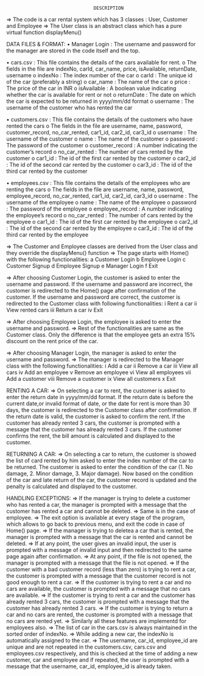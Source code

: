                                     DESCRIPTION
=> The code is a car rental system which has 3 classes : User, Customer and Employee
=> The User class is an abstract class which has a pure virtual function displayMenu()

DATA FILES & FORMAT:
• Manager Login : The username and password for the manager are stored in the code itself and the top.

• cars.csv : This file contains the details of the cars available for rent. 
    o The fields in the file are indexNo, carId, car_name, price, isAvailable, returnDate, username
    o indexNo : The index number of the car
    o carId : The unique id of the car (preferably a string) 
    o car_name : The name of the car
    o price : The price of the car in INR
    o isAvailable : A boolean value indicating whether the car is available for rent or not
    o returnDate : The date on which the car is expected to be returned in yyyy/mm/dd format
    o username : The username of the customer who has rented the car

• customers.csv : This file contains the details of the customers who have rented the cars
    o The fields in the file are username, name, password, customer_record, no_car_rented, car1_id, car2_id, car3_id
    o username : The username of the customer
    o name : The name of the customer
    o password : The password of the customer
    o customer_record : A number indicating the customer’s record
    o no_car_rented : The number of cars rented by the customer
    o car1_id : The id of the first car rented by the customer
    o car2_id : The id of the second car rented by the customer
    o car3_id : The id of the third car rented by the customer

• employees.csv : This file contains the details of the employees who are renting the cars
    o The fields in the file are username, name, password, employee_record, no_car_rented, car1_id, car2_id, car3_id
    o username : The username of the employee
    o name : The name of the employee
    o password : The password of the employee
    o employee_record : A number indicating the employee’s record
    o no_car_rented : The number of cars rented by the employee
    o car1_id : The id of the first car rented by the employee
    o car2_id : The id of the second car rented by the employee
    o car3_id : The id of the third car rented by the employee


=> The Customer and Employee classes are derived from the User class and they override the displayMenu() function
=> The page starts with Home() with the following functionalities:
    a Customer Login
    b Employee Login
    c Customer Signup
    d Employee Signup
    e Manager Login
    f Exit

=>  After choosing Customer Login, the customer is asked to enter the username and password. 
    If the username and password are incorrect, the customer is redirected to the Home() page after confirmation of the customer.
    If the username and password are correct, the customer is redirected to the Customer class with following functionalities: 
    i Rent a car
    ii View rented cars
    iii Return a car
    iv Exit

=>  After choosing Employee Login, the employee is asked to enter the username and password.
=>  Rest of the functionalities are same as the Customer class. Only the difference is that the employee gets an extra 15% discount on the rent price of the car.

=> After choosing Manager Login, the manager is asked to enter the username and password.
=> The manager is redirected to the Manager class with the following functionalities:
    i Add a car
    ii Remove a car
    iii View all cars
    iv Add an employee
    v Remove an employee
    vi View all employees
    vii Add a customer
    viii Remove a customer
    ix View all customers
    x Exit

RENTING A CAR:
=> On selecting a car to rent, the customer is asked to enter the return date in yyyy/mm/dd format. 
    If the return date is before the current date,or invalid format of date, or the date for rent is more than 30 days, the customer is redirected to the Customer class after confirmation.
    If the return date is valid, the customer is asked to confirm the rent.
    If the customer has already rented 3 cars, the customer is prompted with a message that the customer has already rented 3 cars.
    If the customer confirms the rent, the bill amount is calculated and displayed to the customer.

RETURNING A CAR:
=> On selecting a car to return, the customer is showed the list of card rented by him asked to enter the index number of the car to be returned.
   The customer is asked to enter the condition of the car (1. No damage, 2. Minor damage, 3. Major damage).
   Now based on the condition of the car and late return of the car, the customer record is updated and the penalty is calculated and displayed to the customer.

HANDLING EXCEPTIONS:
=> If the manager is trying to delete a customer who has rented a car, the manager is prompted with a message that the customer has rented a car and cannot be deleted.
=> Same is in the case of employee.
=> The exit option is available at every stage of the program, which allows to go back to previous menu, and exit the code in case of Home() page.
=> If the manager is trying to deletea a car that is rented, the manager is prompted with a message that the car is rented and cannot be deleted.
=> If at any point, the user gives an invalid input, the user is prompted with a message of invalid input and then redirected to the same page again after confirmation.
=> At any point, if the file is not opened, the manager is prompted with a message that the file is not opened.
=> If the customer with a bad customer record (less than zero) is trying to rent a car, the customer is prompted with a message that the customer record is not good enough to rent a car.
=> If the customer is trying to rent a car and no cars are available, the customer is prompted with a message that no cars are available.
=> If the customer is trying to rent a car and the customer has already rented 3 cars, the customer is prompted with a message that the customer has already rented 3 cars.
=> If the customer is trying to return a car and no cars are rented, the customer is prompted with a message that no cars are rented yet.
=> Similarly all these features are implementd for employees also.
=> The list of car in the cars.csv is always maintained in the sorted order of indexNo.
=> While adding a new car, the indexNo is automatically assigned to the car.
=> The username, car_id, employee_id are unique and are not repeated in the customers.csv, cars.csv and employees.csv respectively, and this is checked at the time of adding a new customer, car and employee and if repeated, the user is prompted with a message that the username, car_id, employee_id is already taken.
